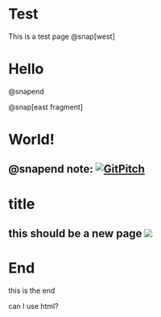 
# Test
This is a test page
@snap[west]
# Hello
@snapend

@snap[east fragment]
# World!
@snapend
note: [![GitPitch](https://gitpitch.com/assets/badge.svg)](https://gitpitch.com/gracesclassroom/Part-1)
---
# title
this should be a new page
![](https://static.independent.co.uk/s3fs-public/thumbnails/image/2017/09/12/11/naturo-monkey-selfie.jpg?w968h681)
---
# End
this is the end
<p>can I use html?</p>

